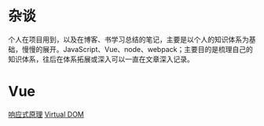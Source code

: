 # 杂谈
个人在项目用到，以及在博客、书学习总结的笔记，主要是以个人的知识体系为基础，慢慢的展开。JavaScript、Vue、node、webpack；主要目的是梳理自己的知识体系，往后在体系拓展或深入可以一直在文章深入记录。

# Vue
[响应式原理](https://github.com/Edwardzerb/Blog/issues/1)
[Virtual DOM](https://github.com/Edwardzerb/Blog/issues/2)
